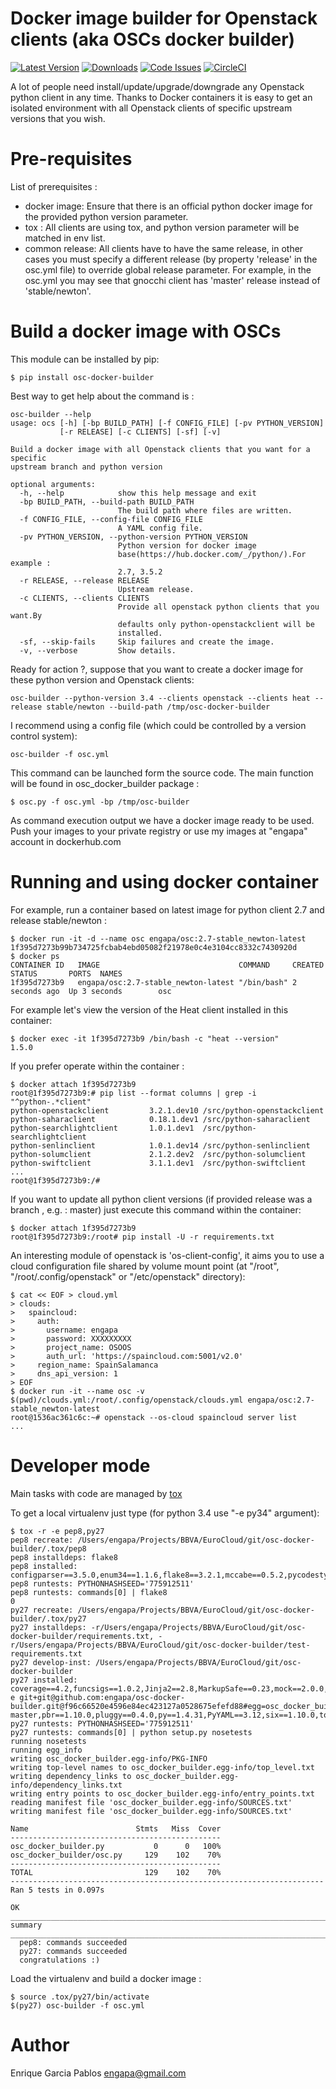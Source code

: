 Docker image builder for Openstack clients (aka OSCs docker builder)
====================================================================

[![Latest
Version](https://img.shields.io/pypi/v/osc-docker-builder.svg)](https://pypi.python.org/pypi/osc-docker-builder/)
[![Downloads](https://img.shields.io/pypi/dm/osc-docker-builder.svg)](https://pypi.python.org/pypi/osc-docker-builder/)
[![Code
Issues](https://www.quantifiedcode.com/api/v1/project/1a96eb463beb4512a203762481b0c1ab/badge.svg)](https://www.quantifiedcode.com/app/project/1a96eb463beb4512a203762481b0c1ab)
[![CircleCI](https://circleci.com/gh/engapa/osc-docker-builder/tree/master.svg?style=svg)](https://circleci.com/gh/engapa/osc-docker-builder/tree/master)

A lot of people need install/update/upgrade/downgrade any Openstack
python client in any time. Thanks to Docker containers it is easy to get
an isolated environment with all Openstack clients of specific upstream
versions that you wish.

Pre-requisites
==============

List of prerequisites :

-   docker image: Ensure that there is an official python docker image
    for the provided python version parameter.
-   tox : All clients are using tox, and python version parameter will
    be matched in env list.
-   common release: All clients have to have the same release, in other
    cases you must specify a different release (by property 'release' in
    the osc.yml file) to override global release parameter. For example,
    in the osc.yml you may see that gnocchi client has 'master' release
    instead of 'stable/newton'.

Build a docker image with OSCs
==============================

This module can be installed by pip:

    $ pip install osc-docker-builder

Best way to get help about the command is :

    osc-builder --help
    usage: ocs [-h] [-bp BUILD_PATH] [-f CONFIG_FILE] [-pv PYTHON_VERSION]
               [-r RELEASE] [-c CLIENTS] [-sf] [-v]

    Build a docker image with all Openstack clients that you want for a specific
    upstream branch and python version

    optional arguments:
      -h, --help            show this help message and exit
      -bp BUILD_PATH, --build-path BUILD_PATH
                            The build path where files are written.
      -f CONFIG_FILE, --config-file CONFIG_FILE
                            A YAML config file.
      -pv PYTHON_VERSION, --python-version PYTHON_VERSION
                            Python version for docker image
                            base(https://hub.docker.com/_/python/).For example :
                            2.7, 3.5.2
      -r RELEASE, --release RELEASE
                            Upstream release.
      -c CLIENTS, --clients CLIENTS
                            Provide all openstack python clients that you want.By
                            defaults only python-openstackclient will be
                            installed.
      -sf, --skip-fails     Skip failures and create the image.
      -v, --verbose         Show details.

Ready for action ?, suppose that you want to create a docker image for
these python version and Openstack clients:

    osc-builder --python-version 3.4 --clients openstack --clients heat --release stable/newton --build-path /tmp/osc-docker-builder

I recommend using a config file (which could be controlled by a version
control system):

    osc-builder -f osc.yml

This command can be launched form the source code. The main function
will be found in osc\_docker\_builder package :

    $ osc.py -f osc.yml -bp /tmp/osc-builder

As command execution output we have a docker image ready to be used.
Push your images to your private registry or use my images at "engapa"
account in dockerhub.com

Running and using docker container
==================================

For example, run a container based on latest image for python client 2.7
and release stable/newton :

    $ docker run -it -d --name osc engapa/osc:2.7-stable_newton-latest
    1f395d7273b99b734725fcbab4ebd05082f21978e0c4e3104cc8332c7430920d
    $ docker ps
    CONTAINER ID   IMAGE                               COMMAND     CREATED        STATUS       PORTS  NAMES
    1f395d7273b9   engapa/osc:2.7-stable_newton-latest "/bin/bash" 2 seconds ago  Up 3 seconds        osc

For example let's view the version of the Heat client installed in this
container:

    $ docker exec -it 1f395d7273b9 /bin/bash -c "heat --version"
    1.5.0

If you prefer operate within the container :

    $ docker attach 1f395d7273b9
    root@1f395d7273b9:# pip list --format columns | grep -i "^python-.*client"
    python-openstackclient         3.2.1.dev10 /src/python-openstackclient
    python-saharaclient            0.18.1.dev1 /src/python-saharaclient
    python-searchlightclient       1.0.1.dev1  /src/python-searchlightclient
    python-senlinclient            1.0.1.dev14 /src/python-senlinclient
    python-solumclient             2.1.2.dev2  /src/python-solumclient
    python-swiftclient             3.1.1.dev1  /src/python-swiftclient
    ...
    root@1f395d7273b9:/#

If you want to update all python client versions (if provided release
was a branch , e.g. : master) just execute this command within the
container:

    $ docker attach 1f395d7273b9
    root@1f395d7273b9:/root# pip install -U -r requirements.txt

An interesting module of openstack is 'os-client-config', it aims you to
use a cloud configuration file shared by volume mount point (at "/root",
"/root/.config/openstack" or "/etc/openstack" directory):

    $ cat << EOF > cloud.yml
    > clouds:
    >   spaincloud:
    >     auth:
    >       username: engapa
    >       password: XXXXXXXXX
    >       project_name: OSOOS
    >       auth_url: 'https://spaincloud.com:5001/v2.0'
    >     region_name: SpainSalamanca
    >     dns_api_version: 1
    > EOF
    $ docker run -it --name osc -v $(pwd)/clouds.yml:/root/.config/openstack/clouds.yml engapa/osc:2.7-stable_newton-latest
    root@1536ac361c6c:~# openstack --os-cloud spaincloud server list
    ...

Developer mode
==============

Main tasks with code are managed by
[tox](https://tox.readthedocs.io/en/latest/)

To get a local virtualenv just type (for python 3.4 use "-e py34"
argument):

    $ tox -r -e pep8,py27
    pep8 recreate: /Users/engapa/Projects/BBVA/EuroCloud/git/osc-docker-builder/.tox/pep8
    pep8 installdeps: flake8
    pep8 installed: configparser==3.5.0,enum34==1.1.6,flake8==3.2.1,mccabe==0.5.2,pycodestyle==2.2.0,pyflakes==1.3.0,wheel==0.24.0
    pep8 runtests: PYTHONHASHSEED='775912511'
    pep8 runtests: commands[0] | flake8
    0
    py27 recreate: /Users/engapa/Projects/BBVA/EuroCloud/git/osc-docker-builder/.tox/py27
    py27 installdeps: -r/Users/engapa/Projects/BBVA/EuroCloud/git/osc-docker-builder/requirements.txt, -r/Users/engapa/Projects/BBVA/EuroCloud/git/osc-docker-builder/test-requirements.txt
    py27 develop-inst: /Users/engapa/Projects/BBVA/EuroCloud/git/osc-docker-builder
    py27 installed: coverage==4.2,funcsigs==1.0.2,Jinja2==2.8,MarkupSafe==0.23,mock==2.0.0,mox==0.5.3,nose==1.3.7,-e git+git@github.com:engapa/osc-docker-builder.git@f96c66520e4596e84ec423127a0528675efefd88#egg=osc_docker_builder-master,pbr==1.10.0,pluggy==0.4.0,py==1.4.31,PyYAML==3.12,six==1.10.0,tox==2.5.0,virtualenv==15.1.0,wheel==0.24.0
    py27 runtests: PYTHONHASHSEED='775912511'
    py27 runtests: commands[0] | python setup.py nosetests
    running nosetests
    running egg_info
    writing osc_docker_builder.egg-info/PKG-INFO
    writing top-level names to osc_docker_builder.egg-info/top_level.txt
    writing dependency_links to osc_docker_builder.egg-info/dependency_links.txt
    writing entry points to osc_docker_builder.egg-info/entry_points.txt
    reading manifest file 'osc_docker_builder.egg-info/SOURCES.txt'
    writing manifest file 'osc_docker_builder.egg-info/SOURCES.txt'

    Name                        Stmts   Miss  Cover
    -----------------------------------------------
    osc_docker_builder.py           0      0   100%
    osc_docker_builder/osc.py     129    102    70%
    -----------------------------------------------
    TOTAL                         129    102    70%
    ----------------------------------------------------------------------
    Ran 5 tests in 0.097s

    OK
    ___________________________________________________________________________ summary ____________________________________________________________________________
      pep8: commands succeeded
      py27: commands succeeded
      congratulations :)

Load the virtualenv and build a docker image :

    $ source .tox/py27/bin/activate
    $(py27) osc-builder -f osc.yml

Author
======

Enrique Garcia Pablos <engapa@gmail.com>